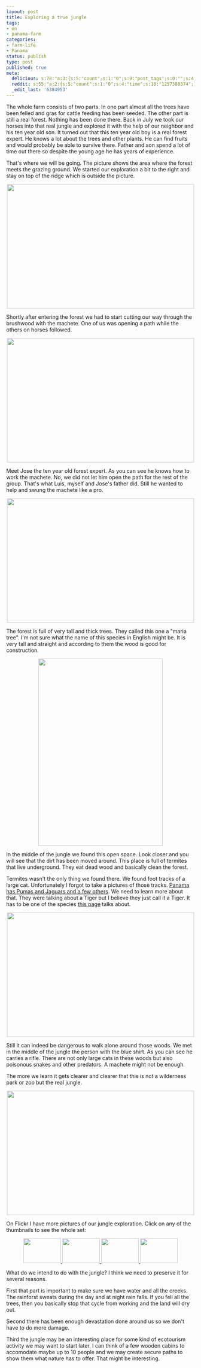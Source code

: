 ```yaml
---
layout: post
title: Exploring a true jungle
tags:
- en
- panama-farm
categories:
- farm-life
- Panama
status: publish
type: post
published: true
meta:
  delicious: s:78:"a:3:{s:5:"count";s:1:"0";s:9:"post_tags";s:0:"";s:4:"time";s:10:"1257388372";}";
  reddit: s:55:"a:2:{s:5:"count";s:1:"0";s:4:"time";s:10:"1257388374";}";
  _edit_last: '6384953'
---
```

The whole farm consists of two parts. In one part almost all the trees have been felled and gras for cattle feeding has been seeded. The other part is still a real forest. Nothing has been done there. Back in July we took our horses into that real jungle and explored it with the help of our neighbor and his ten year old son. It turned out that this ten year old boy is a real forest expert. He knows a lot about the trees and other plants. He can find fruits and would probably be able to survive there. Father and son spend a lot of time out there so despite the young age he has years of experience.

That's where we will be going. The picture shows the area where the forest meets the grazing ground. We started our exploration a bit to the right and stay on top of the ridge which is outside the picture.

<a href="http://www.flickr.com/photos/34665899@N00/3973405816" title="View '' on Flickr.com"><div style="text-align:center;"><img src="http://farm3.static.flickr.com/2663/3973405816_62a07d7dfe.jpg" alt="" border="0" width="500" height="332" /></div></a>

Shortly after entering the forest we had to start cutting our way through the brushwood with the machete. One of us was opening a path while the others on horses followed.

<a href="http://www.flickr.com/photos/34665899@N00/3973404032" title="View '' on Flickr.com"><div style="text-align:center;"><img src="http://farm3.static.flickr.com/2617/3973404032_757bae23e3.jpg" alt="" border="0" width="500" height="332" /></div></a>

Meet Jose the ten year old forest expert. As you can see he knows how to work the machete. No, we did not let him open the path for the rest of the group. That's what Luis, myself and Jose's father did. Still he wanted to help and swung the machete like a pro.

<a href="http://www.flickr.com/photos/34665899@N00/3972634525" title="View '' on Flickr.com"><div style="text-align:center;"><img src="http://farm4.static.flickr.com/3442/3972634525_f1052142ff.jpg" alt="" border="0" width="500" height="332" /></div></a>

The forest is full of very tall and thick trees. They called this one a "maria tree". I'm not sure what the name of this species in English might be. It is very tall and straight and according to them the wood is good for construction.

<a href="http://www.flickr.com/photos/34665899@N00/3972621431" title="View '' on Flickr.com"><div style="text-align:center;"><img src="http://farm3.static.flickr.com/2578/3972621431_a211a2229a.jpg" alt="" border="0" width="332" height="500" /></div></a>

In the middle of the jungle we found this open space. Look closer and you will see that the dirt has been moved around. This place is full of termites that live underground. They eat dead wood and basically clean the forest.

Termites wasn't the only thing we found there. We found foot tracks of a large cat. Unfortunately I forgot to take a pictures of those tracks. <a href="http://www.ecotourismpanama.com/fauna/cats-large.htm">Panama has Pumas and Jaguars and a few others</a>. We need to learn more about that. They were talking about a Tiger but I believe they just call it a Tiger. It has to be one of the species <a href="http://www.ecotourismpanama.com/fauna/cats-large.htm">this page</a> talks about.

<a href="http://www.flickr.com/photos/34665899@N00/3973379014" title="View '' on Flickr.com"><div style="text-align:center;"><img src="http://farm3.static.flickr.com/2485/3973379014_e688c7b288.jpg" alt="" border="0" width="500" height="332" /></div></a>

Still it can indeed be dangerous to walk alone around those woods. We met in the middle of the jungle the person with the blue shirt. As you can see he carries a rifle. There are not only large cats in these woods but also poisonous snakes and other predators. A machete might not be enough.

The more we learn it gets clearer and clearer that this is not a wilderness park or zoo but the real jungle.

<a href="http://www.flickr.com/photos/34665899@N00/3972580809" title="View '' on Flickr.com"><div style="text-align:center;"><img src="http://farm3.static.flickr.com/2436/3972580809_40bf693499.jpg" alt="" border="0" width="500" height="332" /></div></a>

On Flickr I have more pictures of our jungle exploration. Click on any of the thumbnails to see the whole set:

<p align="center"> <a href="http://www.flickr.com/photos/stephan-schwab/sets/72157622373093821/" title="View '' on Flickr.com"><img src="http://farm4.static.flickr.com/3466/3973356536_e894e32368_t.jpg" alt="" border="0" width="100" height="66" /> <img src="http://farm3.static.flickr.com/2594/3973354674_f01e707cf1_t.jpg" alt="" border="0" width="100" height="66" /> <img src="http://farm3.static.flickr.com/2636/3972583849_d0c23f5de1_t.jpg" alt="" border="0" width="100" height="66" /> <img src="http://farm3.static.flickr.com/2552/3972582539_fc389b0e2c_t.jpg" alt="" border="0" width="100" height="66" /></a> </p>

What do we intend to do with the jungle? I think we need to preserve it for several reasons.

First that part is important to make sure we have water and all the creeks. The rainforst sweats during the day and at night rain falls. If you fell all the trees, then you basically stop that cycle from working and the land will dry out.

Second there has been enough devastation done around us so we don't have to do more damage.

Third the jungle may be an interesting place for some kind of ecotourism activity we may want to start later. I can think of a few wooden cabins to accomodate maybe up to 10 people and we may create secure paths to show them what nature has to offer. That might be interesting.
